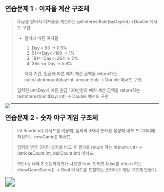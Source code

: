 ## 연습문제 1 - 이자율 계산 구조체

> Day를 받아서 이자율을 계산하는 <span class="evidence">getInterestRate(byDay:Int)->Double</span> 메서드 구현
>
> * 일자에 따른 이자율
>   1. Day < 90 -> 0.5%
>   2. 91<=Day<=180 -> 1%
>   3. 181<=Day<=364 -> 2%
>   4. 365 <= Day -> 5.6%
>
>   예치 기간, 원금에 따른 예치 계산 금액을 return하는 <span class="evidence">calculateAmount(day:Int, amount:Int) -> Double</span> 메서드 구현
>
> 입력된 unitDay에 따른 원금 100만원의 예치 계산 금액을 return하는 <span class="evidence">testInterest(unitDay: Int) -> Double</span> 메서드 구현

<img src="https://ifh.cc/g/KDVm8r.gif" align="left">

---



## 연습문제 2 - 숫자 야구 게임 구조체

> Int.Random() 메서드를 이용해, 임의의 3자리 숫자를 생성해 내부 프로퍼티에 저장하는 <span class="evidence">newGame()</span> 메서드,
>
> 입력을 받은 3자리 숫자를 비교 후 결과를 return 하는 <span class="evidence">ht(num: Int) -> (strickeCount:Int, ballCount:Int)</span>  메서드,
>
> 9번 try 내에 3 스트라이크가 나오면 true, 안되면 false를 return 하는 <span class="evidence">showGameScore() -> Bool</span>  메서드를 포함하는 숫자야구 게임 구조체 만들기.

<img src="https://ifh.cc/g/saCmsR.gif" align="left" style = "zoom:200%">

